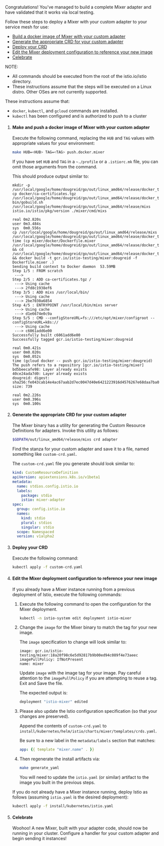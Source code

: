 Congratulations! You've managed to build a complete Mixer adapter and have validated
that it works via local testing.

Follow these steps to deploy a Mixer with your custom adapter to your service
mesh for use:
  * [Build a docker image of Mixer with your custom adapter](#make-and-push-a-docker-image-of-mixer-with-your-custom-adapter)
  * [Generate the appropriate CRD for your custom adapter](#generate-the-appropriate-crd-for-your-custom-adapter)
  * [Deploy your CRD](#deploy-your-crd)
  * [Edit the Mixer deployment configuration to reference your new image](#edit-the-mixer-deployment-configuration-to-reference-your-new-image)
  * [Celebrate](#celebrate)

NOTE: 
  * All commands should be executed from the root of the istio.io/istio directory.
  * These instructions assume that the steps will be executed on a Linux distro. 
    Other OSes are not currently supported.

These instructions assume that:
  * `docker`, `kubectl`, and `gcloud` commands are installed.
  * `kubectl` has been configured and is authorized to push to a cluster


1. #### Make and push a docker image of Mixer with your custom adapter

   Execute the following command, replacing the `HUB` and `TAG` values with
   appropriate values for your environment:

   ```bash
   make HUB=<HUB> TAG=<TAG> push.docker.mixer
   ```
   
   If you have set `HUB` and `TAG` in a `~./profile` or a `.istiorc.mk` file, you 
   can omit those arguments from the command.

   This should produce output similar to:

   ```
   mkdir -p /usr/local/google/home/dougreid/go/out/linux_amd64/release/docker_temp
   cp docker/ca-certificates.tgz /usr/local/google/home/dougreid/go/out/linux_amd64/release/docker_temp
   bin/gobuild.sh /usr/local/google/home/dougreid/go/out/linux_amd64/release/mixs istio.io/istio/pkg/version ./mixer/cmd/mixs
   
   real	0m2.820s
   user	0m3.484s
   sys	0m0.556s
   cp /usr/local/google/home/dougreid/go/out/linux_amd64/release/mixs /usr/local/google/home/dougreid/go/out/linux_amd64/release/docker_temp
   time (cp mixer/docker/Dockerfile.mixer /usr/local/google/home/dougreid/go/out/linux_amd64/release/docker_temp/ && cd /usr/local/google/home/dougreid/go/out/linux_amd64/release/docker_temp && docker build -t gcr.io/istio-testing/mixer:dougreid -f Dockerfile.mixer .)
   Sending build context to Docker daemon  53.59MB
   Step 1/5 : FROM scratch
    ---> 
   Step 2/5 : ADD ca-certificates.tgz /
    ---> Using cache
    ---> 2fd8c1938ef6
   Step 3/5 : ADD mixs /usr/local/bin/
    ---> Using cache
    ---> 2be7030a6854
   Step 4/5 : ENTRYPOINT /usr/local/bin/mixs server
    ---> Using cache
    ---> d1e6674e0c9a
   Step 5/5 : CMD --configStoreURL=fs:///etc/opt/mixer/configroot --configStoreURL=k8s://
    ---> Using cache
    ---> c6061add6e00
   Successfully built c6061add6e00
   Successfully tagged gcr.io/istio-testing/mixer:dougreid
   
   real	0m0.421s
   user	0m0.020s
   sys	0m0.052s
   time (gcloud docker -- push gcr.io/istio-testing/mixer:dougreid)
   The push refers to a repository [gcr.io/istio-testing/mixer]
   bd5beecafe98: Layer already exists 
   40ce24ada7d0: Layer already exists 
   dougreid: digest: sha256:fe043cab14e4ac67aab2d7ec0047d40e6421223916d4576267e68daa7ba093df size: 739
   
   real	0m2.226s
   user	0m0.396s
   sys	0m0.100s
   ```
        
1. #### Generate the appropriate CRD for your custom adapter

   The Mixer binary has a utility for generating the Custom Resource Definitions
   for adapters. Invoke this utility as follows:
   
   ```bash
   $GOPATH/out/linux_amd64/release/mixs crd adapter
   ``` 

   Find the stanza for your custom adapter and save it to a file, named
   something like `custom-crd.yaml`.
   
   The `custom-crd.yaml` file you generate should look similar to:
   
   ```yaml
   kind: CustomResourceDefinition
   apiVersion: apiextensions.k8s.io/v1beta1
   metadata:
     name: stdios.config.istio.io
     labels:
       package: stdio
       istio: mixer-adapter
   spec:
     group: config.istio.io
     names:
       kind: stdio
       plural: stdios
       singular: stdio
     scope: Namespaced
     version: v1alpha2
   ```

1. #### Deploy your CRD

   Execute the following command:
   
   ```bash
   kubectl apply -f custom-crd.yaml
   ```
   
1. #### Edit the Mixer deployment configuration to reference your new image

   If you already have a Mixer instance running from a previous deployment of
   Istio, execute the following commands:
   
   1. Execute the following command to open the configuration for the Mixer deployment.
   
      ```bash
      kubectl -n istio-system edit deployment istio-mixer
      ```
      
   1. Change the `image` for the Mixer binary to match the tag for your new image.
   
      The `image` specification to change will look similar to:
      
      ```
      image: gcr.io/istio-testing/mixer:18a20f98c6e5d92817b9b00ed94c089f4e73aeec
      imagePullPolicy: IfNotPresent
      name: mixer
      ```
      
      Update `image` with the image tag for your image. Pay careful attention to
      the `imagePullPolicy` if you are attempting to reuse a tag. Exit and Save 
      the file.     
      
      The expected output is:
      
      ```bash
      deployment "istio-mixer" edited
      ```
      
   1. Please also update the Istio configuration specification (so that your 
      changes are preserved).
     
      Append the contents of `custom-crd.yaml` to `install/kubernetes/helm/istio/charts/mixer/templates/crds.yaml`.
      
      Be sure to a new label in the `metadata/labels` section that matches:
      ```yaml
      app: {{ template "mixer.name" . }}
      ```      
   
   1. Then regenerate the install artifacts via:   
      ```bash
      make generate_yaml
      ```
   
      You will need to update the `istio.yaml` (or similar) artifact to the image 
      you built in the previous steps.
   

   If you do not already have a Mixer instance running, deploy Istio as follows
   (assuming `istio.yaml` is the desired deployment):
   
   ```bash
   kubectl apply -f install/kubernetes/istio.yaml 
   ```
 
 1. #### Celebrate
 
    Woohoo! A new Mixer, built with your adapter code, should now be running in 
    your cluster. Configure a handler for your custom adapter and begin sending
    it instances!